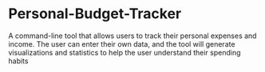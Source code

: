 # Personal-Budget-Tracker

A command-line tool that allows users to track their personal expenses and income. The user can enter their own data, and the tool will generate visualizations and statistics to help the user understand their spending habits

